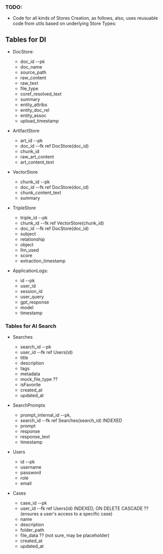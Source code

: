 ### TODO:
- Code for all kinds of Stores Creation, as follows, also, uses
reusuable code from utils based on underlying Store Types:

## Tables for DI
  - DocStore:
    - doc_id --pk
    - doc_name
    - source_path
    - raw_content
    - raw_text
    - file_type
    - coref_resolved_text
    - summary
    - entity_attribs
    - entity_doc_rel
    - entity_assoc
    - upload_timestamp
    
  - ArtifactStore
    - art_id --pk
    - doc_id --fk ref DocStore(doc_id)
    - chunk_id
    - raw_art_content
    - art_content_text
    
  - VectorStore
    - chunk_id --pk
    - doc_id --fk ref DocStore(doc_id)
    - chunk_content_text
    - summary
    
  - TripleStore
    - triple_id --pk
    - chunk_id --fk ref VectorStore(chunk_id)
    - doc_id --fk ref DocStore(doc_id)
    - subject
    - relationship
    - object
    - llm_used
    - score
    - extraction_timestamp

  - ApplicationLogs:
    - id --pk
    - user_id 
    - session_id
    - user_query
    - gpt_response
    - model
    - timestamp

### Tables for AI Search
  - Searches
    - search_id --pk
    - user_id --fk ref Users(id)
    - title
    - description
    - tags
    - metadata
    - mock_file_type ??
    - isFavorite
    - created_at
    - updated_at
    
  - SearchPrompts
    - prompt_internal_id --pk,
    - search_id --fk ref Searches(search_id) INDEXED
    - prompt
    - response
    - response_text
    - timestamp

  - Users
    - id --pk
    - username
    - password
    - role
    - email
    
  - Cases
    - case_id --pk
    - user_id --fk ref Users(id) INDEXED, ON DELETE CASCADE  ?? (ensures a user's access to a specific case)
    - name
    - description
    - folder_path
    - file_data ?? (not sure, may be placeholder)
    - created_at
    - updated_at
    
    
  
